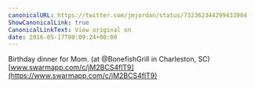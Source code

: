 ```yaml
---
canonicalURL: https://twitter.com/jmjordan/status/732362344299433984
ShowCanonicalLink: true
CanonicalLinkText: View original on
date: 2016-05-17T00:09:24+00:00
---
```

Birthday dinner for Mom. (at @BonefishGrill in Charleston, SC) [www.swarmapp.com/c/jM2BCS4flT9](https://www.swarmapp.com/c/jM2BCS4flT9)